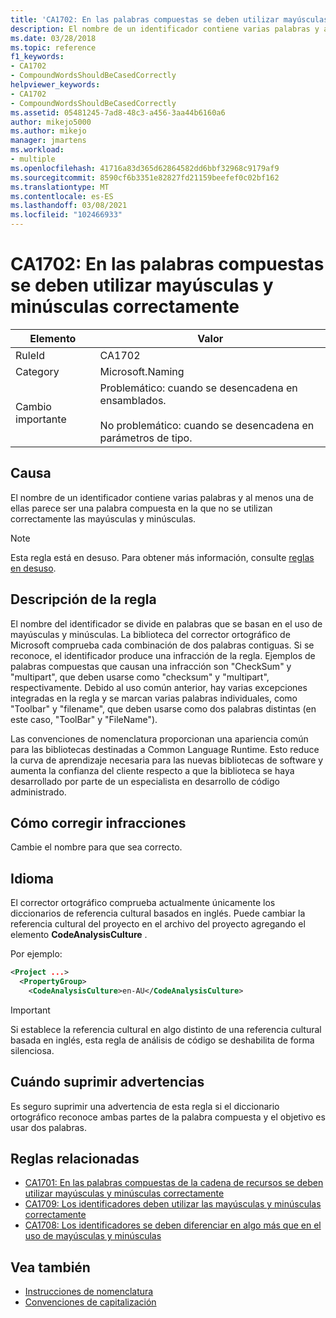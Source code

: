 ```yaml
---
title: 'CA1702: En las palabras compuestas se deben utilizar mayúsculas y minúsculas correctamente'
description: El nombre de un identificador contiene varias palabras y al menos una de ellas parece ser una palabra compuesta en la que no se utilizan correctamente las mayúsculas y minúsculas.
ms.date: 03/28/2018
ms.topic: reference
f1_keywords:
- CA1702
- CompoundWordsShouldBeCasedCorrectly
helpviewer_keywords:
- CA1702
- CompoundWordsShouldBeCasedCorrectly
ms.assetid: 05481245-7ad8-48c3-a456-3aa44b6160a6
author: mikejo5000
ms.author: mikejo
manager: jmartens
ms.workload:
- multiple
ms.openlocfilehash: 41716a83d365d62864582dd6bbf32968c9179af9
ms.sourcegitcommit: 8590cf6b3351e82827fd21159beefef0c02bf162
ms.translationtype: MT
ms.contentlocale: es-ES
ms.lasthandoff: 03/08/2021
ms.locfileid: "102466933"
---
```

# <a name="ca1702-compound-words-should-be-cased-correctly"></a>CA1702: En las palabras compuestas se deben utilizar mayúsculas y minúsculas correctamente

|Elemento|Valor|
|-|-|
|RuleId|CA1702|
|Category|Microsoft.Naming|
|Cambio importante|Problemático: cuando se desencadena en ensamblados.<br /><br /> No problemático: cuando se desencadena en parámetros de tipo.|

## <a name="cause"></a>Causa
El nombre de un identificador contiene varias palabras y al menos una de ellas parece ser una palabra compuesta en la que no se utilizan correctamente las mayúsculas y minúsculas.

> [!NOTE]
> Esta regla está en desuso. Para obtener más información, consulte [reglas en desuso](fxcop-unported-deprecated-rules.md).

## <a name="rule-description"></a>Descripción de la regla

El nombre del identificador se divide en palabras que se basan en el uso de mayúsculas y minúsculas. La biblioteca del corrector ortográfico de Microsoft comprueba cada combinación de dos palabras contiguas. Si se reconoce, el identificador produce una infracción de la regla. Ejemplos de palabras compuestas que causan una infracción son "CheckSum" y "multipart", que deben usarse como "checksum" y "multipart", respectivamente. Debido al uso común anterior, hay varias excepciones integradas en la regla y se marcan varias palabras individuales, como "Toolbar" y "filename", que deben usarse como dos palabras distintas (en este caso, "ToolBar" y "FileName").

Las convenciones de nomenclatura proporcionan una apariencia común para las bibliotecas destinadas a Common Language Runtime. Esto reduce la curva de aprendizaje necesaria para las nuevas bibliotecas de software y aumenta la confianza del cliente respecto a que la biblioteca se haya desarrollado por parte de un especialista en desarrollo de código administrado.

## <a name="how-to-fix-violations"></a>Cómo corregir infracciones

Cambie el nombre para que sea correcto.

## <a name="language"></a>Idioma

El corrector ortográfico comprueba actualmente únicamente los diccionarios de referencia cultural basados en inglés. Puede cambiar la referencia cultural del proyecto en el archivo del proyecto agregando el elemento **CodeAnalysisCulture** .

Por ejemplo:

```xml
<Project ...>
  <PropertyGroup>
    <CodeAnalysisCulture>en-AU</CodeAnalysisCulture>
```

> [!IMPORTANT]
> Si establece la referencia cultural en algo distinto de una referencia cultural basada en inglés, esta regla de análisis de código se deshabilita de forma silenciosa.

## <a name="when-to-suppress-warnings"></a>Cuándo suprimir advertencias

Es seguro suprimir una advertencia de esta regla si el diccionario ortográfico reconoce ambas partes de la palabra compuesta y el objetivo es usar dos palabras.

## <a name="related-rules"></a>Reglas relacionadas

- [CA1701: En las palabras compuestas de la cadena de recursos se deben utilizar mayúsculas y minúsculas correctamente](../code-quality/ca1701.md)
- [CA1709: Los identificadores deben utilizar las mayúsculas y minúsculas correctamente](../code-quality/ca1709.md)
- [CA1708: Los identificadores se deben diferenciar en algo más que en el uso de mayúsculas y minúsculas](/dotnet/fundamentals/code-analysis/quality-rules/ca1708)

## <a name="see-also"></a>Vea también

- [Instrucciones de nomenclatura](/dotnet/standard/design-guidelines/naming-guidelines)
- [Convenciones de capitalización](/dotnet/standard/design-guidelines/capitalization-conventions)
